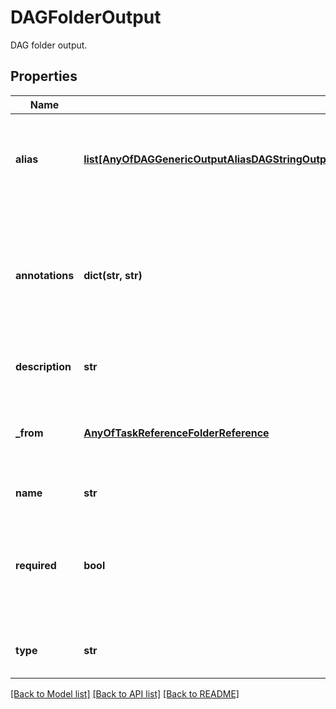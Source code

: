 # DAGFolderOutput

DAG folder output.
## Properties
Name | Type | Description | Notes
------------ | ------------- | ------------- | -------------
**alias** | [**list[AnyOfDAGGenericOutputAliasDAGStringOutputAliasDAGIntegerOutputAliasDAGNumberOutputAliasDAGBooleanOutputAliasDAGFolderOutputAliasDAGFileOutputAliasDAGPathOutputAliasDAGArrayOutputAliasDAGJSONObjectOutputAliasDAGLinkedOutputAlias]**](AnyOfDAGGenericOutputAliasDAGStringOutputAliasDAGIntegerOutputAliasDAGNumberOutputAliasDAGBooleanOutputAliasDAGFolderOutputAliasDAGFileOutputAliasDAGPathOutputAliasDAGArrayOutputAliasDAGJSONObjectOutputAliasDAGLinkedOutputAlias.md) | A list of additional processes for loading this output on different platforms. | [optional] 
**annotations** | **dict(str, str)** | An optional dictionary to add annotations to inputs. These annotations will be used by the client side libraries. | [optional] 
**description** | **str** | Optional description for output. | [optional] 
**_from** | [**AnyOfTaskReferenceFolderReference**](AnyOfTaskReferenceFolderReference.md) | Reference to a folder or a task output. Task output must be folder. | 
**name** | **str** | Output name. | 
**required** | **bool** | A boolean to indicate if an artifact output is required. A False value makes the artifact optional. | [optional] [default to True]
**type** | **str** |  | [optional] [readonly] [default to 'DAGFolderOutput']

[[Back to Model list]](../README.md#documentation-for-models) [[Back to API list]](../README.md#documentation-for-api-endpoints) [[Back to README]](../README.md)


